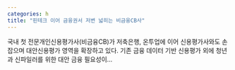 ```yaml
---
categories: h
title: "핀테크 이어 금융권서 저변 넓히는 비금융CB사"
---
```

국내 첫 전문개인신용평가사(비금융CB)가 저축은행, 온투업에 이어 신용평가사와도 손잡으며 대안신용평가 영역을 확장하고 있다. 기존 금융 데이터 기반 신용평가 외에 청년과 신파일러를 위한 대안 금융 필요성이...